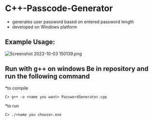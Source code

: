 # C++-Passcode-Generator

- generates user password based on entered password length
- developed on Windows platform

Example Usage:
-
![Screenshot 2023-10-03 150139.png](https://github.com/jyuworking/C-Passcode-Generator/blob/a5edd6ec386f58eb310150d649ebceda82b421ca/Screenshot%202023-10-03%20150139.png)

Run with g++ on windows
Be in repository and run the following command
-

*to compile 
```
C> g++ -o <name you want> PasswordGenerator.cpp
```

*to run
```
C> ./<name you choose>.exe
```

